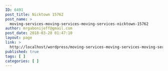 ```yaml
---
ID: 6491
post_title: Nicktown 15762
post_name: >
  moving-services-moving-services-moving-services-nicktown-15762
author: mrgabonijeff@gmail.com
post_date: 2018-03-28 01:47:10
layout: page
link: >
  http://localhost/wordpress/moving-services-moving-services-moving-services-nicktown-15762/
published: true
tags: [ ]
categories: [ ]
---
```

